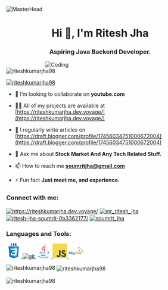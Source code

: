 ![MasterHead](https://mir-s3-cdn-cf.behance.net/project_modules/1400/be832922391491.58c25558f0fe7.gif)

<h1 align="center">Hi 👋, I'm Ritesh Jha</h1>
<h3 align="center">Aspiring Java Backend Developer.</h3>
<img align="right" alt="Coding" width="400" src= "https://cdn.dribbble.com/users/1059583/screenshots/4171367/coding-freak.gif">

<p align="left"> <img src="https://komarev.com/ghpvc/?username=riteshkumarjha98&label=Profile%20views&color=0e75b6&style=flat" alt="riteshkumarjha98" /> </p>

<p align="left"> <a href="https://github.com/ryo-ma/github-profile-trophy"><img src="https://github-profile-trophy.vercel.app/?username=riteshkumarjha98" alt="riteshkumarjha98" /></a> </p>

- 👯 I’m looking to collaborate on **youtube.com**

- 👨‍💻 All of my projects are available at [https://riteshkumarjha.dev.voyage/](https://riteshkumarjha.dev.voyage/)

- 📝 I regularly write articles on [https://draft.blogger.com/profile/17456034751000672004](https://draft.blogger.com/profile/17456034751000672004)

- 💬 Ask me about **Stock Market And Any Tech Related Stuff.**

- 📫 How to reach me **soumritjha@gmail.com**

- ⚡ Fun fact **Just meet me, and experience.**

<h3 align="left">Connect with me:</h3>
<p align="left">
<a href="https://dev.to/https://riteshkumarjha.dev.voyage/" target="blank"><img align="center" src="https://raw.githubusercontent.com/rahuldkjain/github-profile-readme-generator/master/src/images/icons/Social/devto.svg" alt="https://riteshkumarjha.dev.voyage/" height="30" width="40" /></a>
<a href="https://twitter.com/mr_ritesh_jha" target="blank"><img align="center" src="https://raw.githubusercontent.com/rahuldkjain/github-profile-readme-generator/master/src/images/icons/Social/twitter.svg" alt="mr_ritesh_jha" height="30" width="40" /></a>
<a href="https://linkedin.com/in/ritesh-jha-soumrit-0b3362177/" target="blank"><img align="center" src="https://raw.githubusercontent.com/rahuldkjain/github-profile-readme-generator/master/src/images/icons/Social/linked-in-alt.svg" alt="ritesh-jha-soumrit-0b3362177/" height="30" width="40" /></a>
<a href="https://instagram.com/soumrit_jha" target="blank"><img align="center" src="https://raw.githubusercontent.com/rahuldkjain/github-profile-readme-generator/master/src/images/icons/Social/instagram.svg" alt="soumrit_jha" height="30" width="40" /></a>
</p>

<h3 align="left">Languages and Tools:</h3>
<p align="left"> <a href="https://www.w3schools.com/css/" target="_blank" rel="noreferrer"> <img src="https://raw.githubusercontent.com/devicons/devicon/master/icons/css3/css3-original-wordmark.svg" alt="css3" width="40" height="40"/> </a> <a href="https://git-scm.com/" target="_blank" rel="noreferrer"> <img src="https://www.vectorlogo.zone/logos/git-scm/git-scm-icon.svg" alt="git" width="40" height="40"/> </a> <a href="https://www.java.com" target="_blank" rel="noreferrer"> <img src="https://raw.githubusercontent.com/devicons/devicon/master/icons/java/java-original.svg" alt="java" width="40" height="40"/> </a> <a href="https://developer.mozilla.org/en-US/docs/Web/JavaScript" target="_blank" rel="noreferrer"> <img src="https://raw.githubusercontent.com/devicons/devicon/master/icons/javascript/javascript-original.svg" alt="javascript" width="40" height="40"/> </a> <a href="https://www.mysql.com/" target="_blank" rel="noreferrer"> <img src="https://raw.githubusercontent.com/devicons/devicon/master/icons/mysql/mysql-original-wordmark.svg" alt="mysql" width="40" height="40"/> </a> </p>

<p><img align="left" src="https://github-readme-stats.vercel.app/api/top-langs?username=riteshkumarjha98&show_icons=true&locale=en&layout=compact" alt="riteshkumarjha98" /></p>

<p>&nbsp;<img align="center" src="https://github-readme-stats.vercel.app/api?username=riteshkumarjha98&show_icons=true&locale=en" alt="riteshkumarjha98" /></p>

<p><img align="center" src="https://github-readme-streak-stats.herokuapp.com/?user=riteshkumarjha98&" alt="riteshkumarjha98" /></p>
